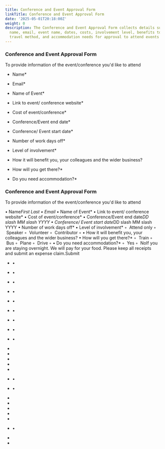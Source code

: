 ```yaml
---
title: Conference and Event Approval Form
linkTitle: Conference and Event Approval Form
date: '2025-05-01T20:18:00Z'
weight: 0
description: The Conference and Event Approval Form collects details such as attendee
  name, email, event name, dates, costs, involvement level, benefits to the business,
  travel method, and accommodation needs for approval to attend events or conferences.
---
```



### Conference and Event Approval Form

To provide information of the event/conference you'd like to attend

- Name*

- Email*

- Name of Event*

- Link to event/ conference website*

- Cost of event/conference*

- Conference/Event end date*

- Conference/ Event start date*

- Number of work days off*

- Level of involvement*

- How it will benefit you, your colleagues and the wider business?

- How will you get there?*

- Do you need accommodation?*



### Conference and Event Approval Form

To provide information of the event/conference you'd like to attend

• Name*First Last
• Email*
• Name of Event*
• Link to event/ conference website*
• Cost of event/conference*
• Conference/Event end date*DD slash MM slash YYYY
• Conference/ Event start date*DD slash MM slash YYYY
• Number of work days off*
• Level of involvement*
    ◦  Attend only
    ◦  Speaker
    ◦  Volunteer
    ◦  Contributor
    ◦ 
• How it will benefit you, your colleagues and the wider business?
• How will you get there?*
    ◦  Train
    ◦  Bus
    ◦  Plane
    ◦  Drive
    ◦ 
• Do you need accommodation?*
    ◦  Yes
    ◦  NoIf you are staying overnight. We will pay for your food. Please keep all receipts and submit an expense claim.Submit

- •

- •

- •

- •

- •

- •

- •

- •

- •

- 

- 

- 

- 

- 

- •

- •

- 

- 

- 

- 

- 

- •

- 

- 
